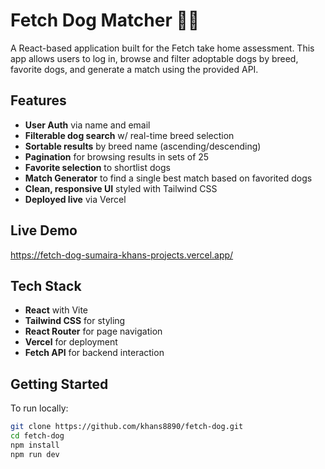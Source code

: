 # Fetch Dog Matcher 🐶🔎
A React-based application built for the Fetch take home assessment. 
This app allows users to log in, browse and filter adoptable dogs by breed, favorite dogs, and generate a match using the provided API.

## Features
- **User Auth** via name and email
- **Filterable dog search** w/ real-time breed selection
- **Sortable results** by breed name (ascending/descending)
- **Pagination** for browsing results in sets of 25
- **Favorite selection** to shortlist dogs
- **Match Generator** to find a single best match based on favorited dogs
- **Clean, responsive UI** styled with Tailwind CSS
- **Deployed live** via Vercel

## Live Demo
https://fetch-dog-sumaira-khans-projects.vercel.app/

## Tech Stack
  - **React** with Vite
  - **Tailwind CSS** for styling
  - **React Router** for page navigation
  - **Vercel** for deployment
  - **Fetch API** for backend interaction
 
## Getting Started
To run locally:

```bash
git clone https://github.com/khans8890/fetch-dog.git
cd fetch-dog
npm install
npm run dev
